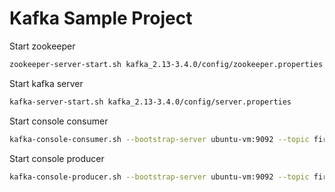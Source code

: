# Kafka Sample Project

Start zookeeper
```bash
zookeeper-server-start.sh kafka_2.13-3.4.0/config/zookeeper.properties
```

Start kafka server
```bash
kafka-server-start.sh kafka_2.13-3.4.0/config/server.properties
```

Start console consumer
```bash
kafka-console-consumer.sh --bootstrap-server ubuntu-vm:9092 --topic first_topic --group my-first-application
```

Start console producer
```bash
kafka-console-producer.sh --bootstrap-server ubuntu-vm:9092 --topic first_topic --producer.config kafka_2.13-3.4.0/config/producer.properties
```